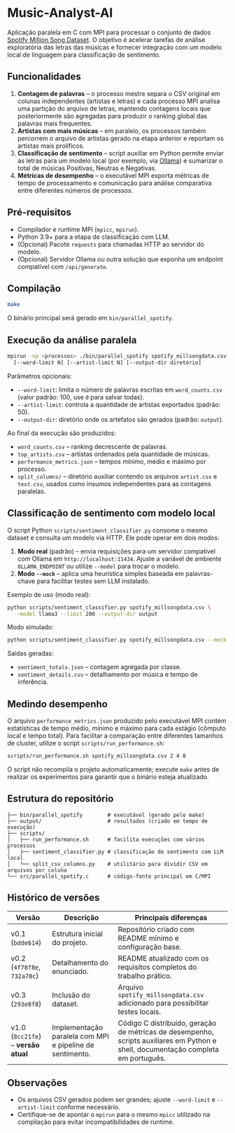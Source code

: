 # Music-Analyst-AI

Aplicação paralela em C com MPI para processar o conjunto de dados
[Spotify Million Song Dataset](https://www.kaggle.com/datasets/notshrirang/spotify-million-song-dataset).
O objetivo é acelerar tarefas de análise exploratória das letras das músicas e
fornecer integração com um modelo local de linguagem para classificação de
sentimento.

## Funcionalidades

1. **Contagem de palavras** – o processo mestre separa o CSV original em
   colunas independentes (artistas e letras) e cada processo MPI analisa uma
   partição do arquivo de letras, mantendo contagens locais que posteriormente
   são agregadas para produzir o ranking global das palavras mais frequentes.
2. **Artistas com mais músicas** – em paralelo, os processos também percorrem o
   arquivo de artistas gerado na etapa anterior e reportam os artistas mais
   prolíficos.
3. **Classificação de sentimento** – script auxiliar em Python permite enviar
   as letras para um modelo local (por exemplo, via [Ollama](https://ollama.com))
   e sumarizar o total de músicas Positivas, Neutras e Negativas.
4. **Métricas de desempenho** – o executável MPI exporta métricas de tempo de
   processamento e comunicação para análise comparativa entre diferentes
   números de processos.

## Pré-requisitos

- Compilador e runtime MPI (`mpicc`, `mpirun`).
- Python 3.9+ para a etapa de classificação com LLM.
- (Opcional) Pacote `requests` para chamadas HTTP ao servidor do modelo.
- (Opcional) Servidor Ollama ou outra solução que exponha um endpoint
  compatível com `/api/generate`.

## Compilação

```bash
make
```

O binário principal será gerado em `bin/parallel_spotify`.

## Execução da análise paralela

```bash
mpirun -np <processos> ./bin/parallel_spotify spotify_millsongdata.csv \
  [--word-limit N] [--artist-limit N] [--output-dir diretório]
```

Parâmetros opcionais:

- `--word-limit`: limita o número de palavras escritas em `word_counts.csv`
  (valor padrão: 100, use `0` para salvar todas).
- `--artist-limit`: controla a quantidade de artistas exportados (padrão: 50).
- `--output-dir`: diretório onde os artefatos são gerados (padrão: `output`).

Ao final da execução são produzidos:

- `word_counts.csv` – ranking decrescente de palavras.
- `top_artists.csv` – artistas ordenados pela quantidade de músicas.
- `performance_metrics.json` – tempos mínimo, médio e máximo por processo.
- `split_columns/` – diretório auxiliar contendo os arquivos `artist.csv` e
  `text.csv`, usados como insumos independentes para as contagens paralelas.

## Classificação de sentimento com modelo local

O script Python `scripts/sentiment_classifier.py` consome o mesmo dataset e
consulta um modelo via HTTP. Ele pode operar em dois modos:

1. **Modo real** (padrão) – envia requisições para um servidor compatível com
   Ollama em `http://localhost:11434`. Ajuste a variável de ambiente
   `OLLAMA_ENDPOINT` ou utilize `--model` para trocar o modelo.
2. **Modo `--mock`** – aplica uma heurística simples baseada em palavras-chave
   para facilitar testes sem LLM instalado.

Exemplo de uso (modo real):

```bash
python scripts/sentiment_classifier.py spotify_millsongdata.csv \
  --model llama3 --limit 200 --output-dir output
```

Modo simulado:

```bash
python scripts/sentiment_classifier.py spotify_millsongdata.csv --mock
```

Saídas geradas:

- `sentiment_totals.json` – contagem agregada por classe.
- `sentiment_details.csv` – detalhamento por música e tempo de inferência.

## Medindo desempenho

O arquivo `performance_metrics.json` produzido pelo executável MPI contém
estatísticas de tempo médio, mínimo e máximo para cada estágio (cômputo local e
tempo total). Para facilitar a comparação entre diferentes tamanhos de cluster,
utilize o script `scripts/run_performance.sh`:

```bash
scripts/run_performance.sh spotify_millsongdata.csv 2 4 8
```

O script não recompila o projeto automaticamente; execute `make` antes de
realizar os experimentos para garantir que o binário esteja atualizado.

## Estrutura do repositório

```
├── bin/parallel_spotify        # executável (gerado pelo make)
├── output/                     # resultados (criado em tempo de execução)
├── scripts/
│   ├── run_performance.sh      # facilita execuções com vários processos
│   ├── sentiment_classifier.py # classificação de sentimento com LLM local
│   └── split_csv_columns.py    # utilitário para dividir CSV em arquivos por coluna
└── src/parallel_spotify.c      # código-fonte principal em C/MPI
```

## Histórico de versões

| Versão | Descrição | Principais diferenças |
| ------ | --------- | --------------------- |
| v0.1 (`bdde614`) | Estrutura inicial do projeto. | Repositório criado com README mínimo e configuração base. |
| v0.2 (`4f78f8e`, `732a70c`) | Detalhamento do enunciado. | README atualizado com os requisitos completos do trabalho prático. |
| v0.3 (`293e8f8`) | Inclusão do dataset. | Arquivo `spotify_millsongdata.csv` adicionado para possibilitar testes locais. |
| v1.0 (`8cc21fe`) – **versão atual** | Implementação paralela com MPI e pipeline de sentimento. | Código C distribuído, geração de métricas de desempenho, scripts auxiliares em Python e shell, documentação completa em português. |

## Observações

- Os arquivos CSV gerados podem ser grandes; ajuste `--word-limit` e
  `--artist-limit` conforme necessário.
- Certifique-se de apontar o `mpirun` para o mesmo `mpicc` utilizado na
  compilação para evitar incompatibilidades de runtime.
